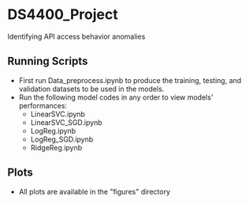 # DS4400_Project
Identifying API access behavior anomalies

## Running Scripts
- First run Data_preprocess.ipynb to produce the training, testing, and validation datasets to be used in the models.
- Run the following model codes in any order to view models' performances:
	- LinearSVC.ipynb
	- LinearSVC_SGD.ipynb
	- LogReg.ipynb
	- LogReg_SGD.ipynb
	- RidgeReg.ipynb

## Plots
- All plots are available in the "figures" directory

